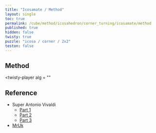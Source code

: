 ```yaml
---
title: "Icosamate / Method"
layout: single
toc: true
permalink: /cube/method/icosahedron/corner_turning/icosamate/method
published: true
hidden: false
twisty: true
puzzle: "icosa / corner / 2x2"
teston: false
---
```

<span
  id     = "cube"
  puzzle = "{{page.puzzle}}"
  teston = "{{page.teston}}"
  experimental-stickering   = "full"
  experimental-setup-alg    = ""
  experimental-setup-anchor = "end" >
</span>

<head>
  <base target="_blank">
</head>



## Method

<twisty-player
  alg = ""
></twisty-player>



## Reference

- Super Antonio Vivaldi
  - [Part 1](https://youtu.be/e7Es4Zx6Sl4)
  - [Part 2](https://youtu.be/ZhkklbYfs98)
  - [Part 3](https://youtu.be/raeskk-whbU)
- [MrUk](https://youtu.be/eJTLTeoicWI)